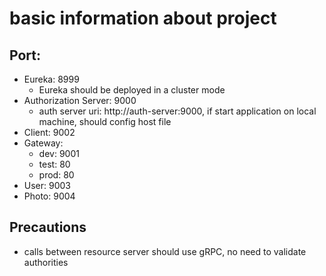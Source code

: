 # basic information about project
## Port:
- Eureka: 8999
  - Eureka should be deployed in a cluster mode
- Authorization Server: 9000
  - auth server uri: http://auth-server:9000, if start application on local machine, should config host file
- Client: 9002
- Gateway: 
    - dev: 9001
    - test: 80
    - prod: 80
- User: 9003
- Photo: 9004

## Precautions
- calls between resource server should use gRPC, no need to validate authorities

